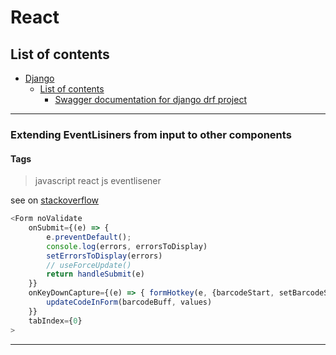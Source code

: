 # React

## List of contents

- [Django](#django)
  - [List of contents](#list-of-contents)
    - [Swagger documentation for django drf project](#swagger-documentation-for-django-drf-project)

---

### Extending EventLisiners from input to other components

#### Tags

> javascript
> react
> js
> eventlisener

see on [stackoverflow](https://stackoverflow.com/a/44434971)

```js
<Form noValidate
    onSubmit={(e) => {
        e.preventDefault();
        console.log(errors, errorsToDisplay)
        setErrorsToDisplay(errors)
        // useForceUpdate()
        return handleSubmit(e)
    }}
    onKeyDownCapture={(e) => { formHotkey(e, {barcodeStart, setBarcodeStart}, {barcodeBuff, setBarcodeBuff})
        updateCodeInForm(barcodeBuff, values)
    }}
    tabIndex={0}
>
```

---
